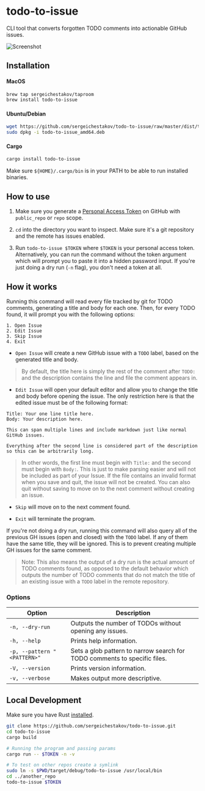 # todo-to-issue

CLI tool that converts forgotten TODO comments into actionable GitHub issues.

![Screenshot](https://user-images.githubusercontent.com/24947334/62002420-74b4fc80-b0b8-11e9-8fc8-fa469926b106.png?s=100)
## Installation

#### MacOS
```bash
brew tap sergeichestakov/taproom
brew install todo-to-issue
```

#### Ubuntu/Debian
```bash
wget https://github.com/sergeichestakov/todo-to-issue/raw/master/dist/todo-to-issue_amd64.deb
sudo dpkg -i todo-to-issue_amd64.deb
```

#### Cargo
```bash
cargo install todo-to-issue
``` 
Make sure `${HOME}/.cargo/bin` is in your PATH to be able to run installed binaries.

## How to use

1. Make sure you generate a [Personal Access Token](https://github.com/settings/tokens/new) on GitHub  with `public_repo` or `repo` scope.

2. `cd` into the directory you want to inspect. Make sure it's a git repository and the remote has issues enabled.

3. Run `todo-to-issue $TOKEN` where `$TOKEN` is your personal access token. Alternatively, you can run the command without the token argument which will prompt you to paste it into a hidden password input. If you're just doing a dry run (`-n` flag), you don't need a token at all.

## How it works

Running this command will read every file tracked by git for TODO comments, generating a title and body for each one. Then, for every TODO found, it will prompt you with the following options:
```
1. Open Issue
2. Edit Issue
3. Skip Issue
4. Exit
```

- `Open Issue` will create a new GitHub issue with a `TODO` label, based on the generated title and body.

> By default, the title here is simply the rest of the comment after `TODO:` and the description contains the line and file the comment appears in.
- `Edit Issue` will open your default editor and allow you to change the title and body before opening the issue. The only restriction here is that the edited issue must be of the following format:
```
Title: Your one line title here.
Body: Your description here.

This can span multiple lines and include markdown just like normal GitHub issues.

Everything after the second line is considered part of the description so this can be arbitrarily long.
```
> In other words, the first line must begin with `Title:` and the second must begin with `Body:`. This is just to make parsing easier and will not be included as part of your Issue. If the file contains an invalid format when you save and quit, the issue will not be created. You can also quit without saving to move on to the next comment without creating an issue.

- `Skip` will move on to the next comment found.

- `Exit` will terminate the program.

If you're not doing a dry run, running this command will also query all of the previous GH issues (open and closed) with the `TODO` label. If any of them have the same title, they will be ignored. This is to prevent creating multiple GH issues for the same comment.

> Note: This also means the output of a dry run is the actual amount of TODO comments found, as opposed to the default behavior which outputs the number of TODO comments that do not match the title of an existing issue with a `TODO` label in the remote repository.

### Options

| Option  | Description |
| ------------- | ------------- |
| `-n, --dry-run`  | Outputs the number of TODOs without opening any issues.  |
| `-h, --help` | Prints help information. |
| `-p, --pattern "<PATTERN>"` | Sets a glob pattern to narrow search for TODO comments to specific files. |
| `-V, --version` | Prints version information. |
| `-v, --verbose`  | Makes output more descriptive.  |

## Local Development
Make sure you have Rust [installed](https://www.rust-lang.org/tools/install).
```bash
git clone https://github.com/sergeichestakov/todo-to-issue.git
cd todo-to-issue
cargo build

# Running the program and passing params
cargo run -- $TOKEN -n -v

# To test on other repos create a symlink
sudo ln -s $PWD/target/debug/todo-to-issue /usr/local/bin
cd ../another_repo
todo-to-issue $TOKEN
```
